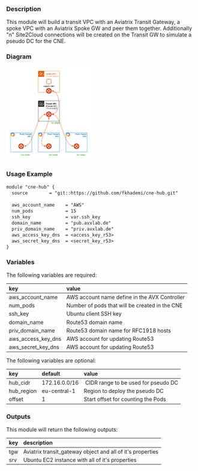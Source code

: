 ### Description
This module will build a transit VPC with an Aviatrix Transit Gateway, a spoke VPC with an Aviatrix Spoke GW and peer them together.  Additionally "n" Site2Cloud connections will be created on the Transit GW to simulate a pseudo DC for the CNE.

### Diagram
<img src="https://github.com/fkhademi/cne-hub/blob/master/diagram.png?raw=true" height="250">

### Usage Example
```
module "cne-hub" {
  source        = "git::https://github.com/fkhademi/cne-hub.git"

  aws_account_name    = "AWS"
  num_pods            = 15
  ssh_key             = var.ssh_key
  domain_name         = "pub.avxlab.de"
  priv_domain_name    = "priv.avxlab.de"
  aws_access_key_dns  = <access_key_r53>
  aws_secret_key_dns  = <secret_key_r53>
}
```

### Variables
The following variables are required:

key | value
:--- | :---
aws_account_name | AWS account name define in the AVX Controller
num_pods | Number of pods that will be created in the CNE
ssh_key | Ubuntu client SSH key
domain_name | Route53 domain name
priv_domain_name | Route53 domain name for RFC1918 hosts
aws_access_key_dns | AWS account for updating Route53
aws_secret_key_dns | AWS account for updating Route53

The following variables are optional:

key | default | value 
:---|:---|:---
hub_cidr | 172.16.0.0/16 | CIDR range to be used for pseudo DC
hub_region | eu-central-1 | Region to deploy the pseudo DC
offset  | 1 | Start offset for counting the Pods

### Outputs
This module will return the following outputs:

key | description
:---|:---
tgw | Aviatrix transit_gateway object and all of it's properties
srv | Ubuntu EC2 instance with all of it's properties